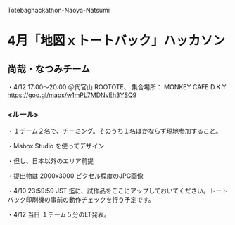Totebaghackathon-Naoya-Natsumi
# 4月「地図ｘトートバック」ハッカソン

## 尚哉・なつみチーム

・4/12 17:00〜20:00 ＠代官山 ROOTOTE、
集合場所： MONKEY CAFE D.K.Y. https://goo.gl/maps/w1mPL7MDNvEh3YSQ9


### <ルール>

・１チーム２名で、チーミング。そのうち１名はかならず現地参加すること。

・Mabox Studio を使ってデザイン

・但し、日本以外のエリア前提

・提出物は 2000x3000 ピクセル程度のJPG画像

・4/10 23:59:59 JST 迄に、試作品をここにアップしておいてください。トートバック印刷機の事前の動作チェックを行う予定です。

・4/12 当日 １チーム５分のLT発表。
